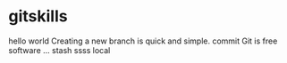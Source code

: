 # gitskills
hello world
Creating a new branch is quick and simple.
commit
Git is free software ...
stash
ssss
local

